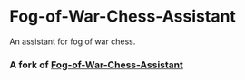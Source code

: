 # Fog-of-War-Chess-Assistant
An assistant for fog of war chess.
### A fork of [Fog-of-War-Chess-Assistant](https://github.com/Maggiebat/Fog-of-War-Chess-Assistant)